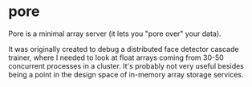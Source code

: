 # pore

Pore is a minimal array server (it lets you "pore over" your data).

It was originally created to debug a distributed face detector cascade
trainer, where I needed to look at float arrays coming from 30-50
concurrent processes in a cluster. It's probably not very useful
besides being a point in the design space of in-memory array storage
services.

